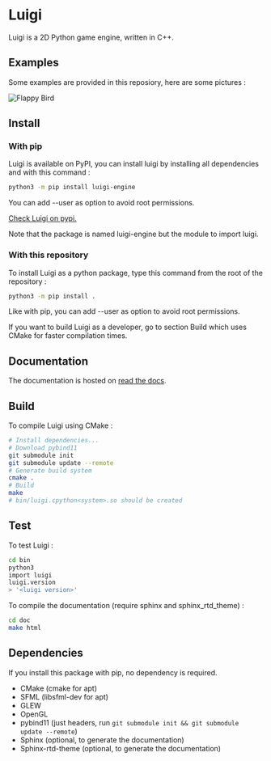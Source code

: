 # Luigi

Luigi is a 2D Python game engine, written in C++.

## Examples

Some examples are provided in this reposiory, here are some pictures :

![Flappy Bird](res/flappy.gif)

## Install

### With pip

Luigi is available on PyPI, you can install luigi by installing all dependencies and with this command :

```sh
python3 -m pip install luigi-engine
```

You can add --user as option to avoid root permissions.

[Check Luigi on pypi.](https://pypi.org/project/luigi-engine)

Note that the package is named luigi-engine but the module to import luigi.

### With this repository

To install Luigi as a python package, type this command from the root of the repository :

```sh
python3 -m pip install .
```

Like with pip, you can add --user as option to avoid root permissions.

If you want to build Luigi as a developer, go to section Build which uses CMake for faster compilation times.

## Documentation

The documentation is hosted on [read the docs](https://luigi-engine.rtfd.io).

## Build

To compile Luigi using CMake :

```sh
# Install dependencies...
# Download pybind11
git submodule init
git submodule update --remote
# Generate build system
cmake .
# Build
make
# bin/luigi.cpython<system>.so should be created
```

## Test

To test Luigi :

```sh
cd bin
python3
import luigi
luigi.version
> '<luigi version>'
```

To compile the documentation (require sphinx and sphinx_rtd_theme) :

```sh
cd doc
make html
```

## Dependencies

If you install this package with pip, no dependency is required.

- CMake (cmake for apt)
- SFML (libsfml-dev for apt)
- GLEW
- OpenGL
- pybind11 (just headers, run ```git submodule init && git submodule update --remote```)
- Sphinx (optional, to generate the documentation)
- Sphinx-rtd-theme (optional, to generate the documentation)
